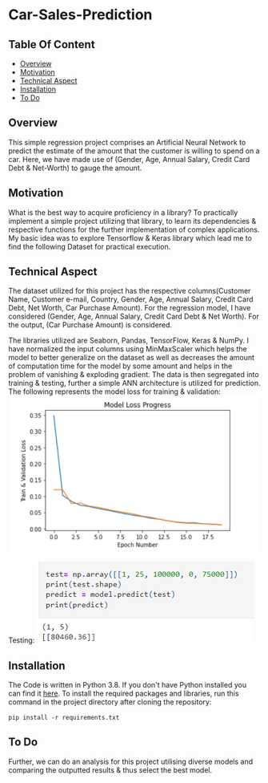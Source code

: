 # Car-Sales-Prediction
## Table Of Content
- [Overview](#overview)
- [Motivation](#motivation)
- [Technical Aspect](#technical-aspect)
- [Installation](#installation)
- [To Do](#to-do)
## Overview
This simple regression project comprises an Artificial Neural Network to predict the estimate of the amount that the customer is willing to spend on a car. Here, we have made use of (Gender, Age, Annual Salary, Credit Card Debt & Net-Worth) to gauge the amount. 
## Motivation
What is the best way to acquire proficiency in a library? To practically implement a simple project utilizing that library, to learn its dependencies & respective functions for the further implementation of complex applications. My basic idea was to explore Tensorflow & Keras library which lead me to find the following Dataset for practical execution.

## Technical Aspect 
The dataset utilized for this project has the respective columns(Customer Name, Customer e-mail, Country, Gender, Age, Annual Salary, Credit Card Debt, Net Worth, Car Purchase Amount). For the regression model, I have considered (Gender, Age, Annual Salary, Credit Card Debt & Net Worth). For the output, (Car Purchase Amount) is considered.

The libraries utilized are Seaborn, Pandas, TensorFlow, Keras & NumPy. I have normalized the input columns using MinMaxScaler which helps the model to better generalize on the dataset as well as decreases the amount of computation time for the model by some amount and helps in the problem of vanishing & exploding gradient. The data is then segregated into training & testing, further a simple ANN architecture is utilized for prediction. The following represents the model loss for training & validation:
![](https://github.com/gauravshipurkar/Car-Sales-Prediction/blob/main/Images/Loss.png)


Testing:
![](https://github.com/gauravshipurkar/Car-Sales-Prediction/blob/main/Images/Result.png)

## Installation
The Code is written in Python 3.8. If you don't have Python installed you can find it [here](https://www.python.org/downloads/release/python-380/). To install the required packages and libraries, run this command in the project directory after cloning the repository:
```
pip install -r requirements.txt

```
## To Do
Further, we can do an analysis for this project utilising diverse models and comparing the outputted results & thus select the best model.